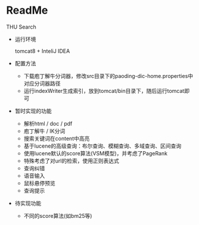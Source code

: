 # ReadMe

THU Search 

- 运行环境

  tomcat8 + InteliJ IDEA

- 配置方法

  - 下载庖丁解牛分词器，修改src目录下的paoding-dic-home.properties中对应分词器路径
  - 运行indexWriter生成索引，放到tomcat/bin目录下，随后运行tomcat即可


- 暂时实现的功能

  - 解析html / doc / pdf
  - 庖丁解牛 / IK分词
  - 搜索关键词在content中高亮
  - 基于lucene的高级查询：布尔查询、模糊查询、多域查询、区间查询
  - 使用lucene默认的score算法(VSM模型)，并考虑了PageRank
  - 特殊考虑了对url的检索，使用正则表达式
  - 查询纠错
  - 语音输入
  - 鼠标悬停预览
  - 查询提示

- 待实现功能
  - 不同的score算法(如bm25等)

